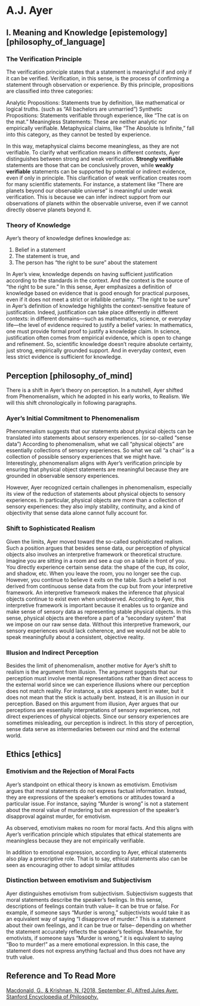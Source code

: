 # A.J. Ayer

## I. Meaning and Knowledge [epistemology] [philosophy_of_language]

### The Verification Principle

The verification principle states that a statement is meaningful if and only if it can be verified. Verification, in this sense, is the process of confirming a statement through observation or experience. By this principle, propositions are classified into three categories:

Analytic Propositions: Statements true by definition, like mathematical or logical truths. (such as  “All bachelors are unmarried”)
Synthetic Propositions: Statements verifiable through experience, like “The cat is on the mat.”
Meaningless Statements: These are neither analytic nor empirically verifiable. Metaphysical claims, like “The Absolute is Infinite,” fall into this category, as they cannot be tested by experience.

In this way, metaphysical claims become meaningless, as they are not verifiable.
To clarify what verification means in different contexts, Ayer distinguishes between strong and weak verification. **Strongly verifiable** statements are those that can be conclusively proven, while **weakly verifiable** statements can be supported by potential or indirect evidence, even if only in principle. This clarification of weak verification creates room for many scientific statements. For instance, a statement like “There are planets beyond our observable universe” is meaningful under weak verification. This is because we can infer indirect support from our observations of planets within the observable universe, even if we cannot directly observe planets beyond it.

### Theory of Knowledge

Ayer’s theory of knowledge defines knowledge as:

1. Belief in a statement
2. The statement is true, and
3. The person has “the right to be sure” about the statement

In Ayer’s view, knowledge depends on having sufficient justification according to the standards in the context. And the context is the source of “the right to be sure.” In this sense, Ayer emphasizes a definition of knowledge based on evidence that is good enough for practical purposes, even if it does not meet a strict or infallible certainty.
“The right to be sure” in Ayer’s definition of knowledge highlights the context-sensitive feature of justification. Indeed, justification can take place differently in different contexts: in different domains—such as mathematics, science, or everyday life—the level of evidence required to justify a belief varies: In mathematics, one must provide formal proof to justify a knowledge claim. In science, justification often comes from empirical evidence, which is open to change and refinement. So, scientific knowledge doesn’t require absolute certainty, just strong, empirically grounded support. And in everyday context, even less strict evidence is sufficient for knowledge.

## Perception [philosophy_of_mind]

There is a shift in Ayer’s theory on perception. In a nutshell, Ayer shifted from Phenomenalism, which he adopted in his early works, to Realism. We will this shift chronologically in following paragraphs.

### Ayer’s Initial Commitment to Phenomenalism

Phenomenalism suggests that our statements about physical objects can be translated into statements about sensory experiences. (or so-called “sense data”) According to phenomenalism, what we call “physical objects” are essentially collections of sensory experiences. So what we call “a chair” is a collection of possible sensory experiences that we might have. Interestingly, phenomenalism aligns with Ayer’s verification principle by ensuring that physical object statements are meaningful because they are grounded in observable sensory experiences. 

However, Ayer recognized certain challenges in phenomenalism, especially its view of the reduction of statements about physical objects to sensory experiences. In particular, physical objects are more than a collection of sensory experiences: they also imply stability, continuity, and a kind of objectivity that sense data alone cannot fully account for.

### Shift to Sophisticated Realism

Given the limits, Ayer moved toward the so-called sophisticated realism. Such a position argues that besides sense data, our perception of physical objects also involves an interpretive framework or theoretical structure. Imagine you are sitting in a room and see a cup on a table in front of you. You directly experience certain sense data: the shape of the cup, its color, and shadow, etc. When you leave the room, you no longer see the cup. However, you continue to believe it exits on the table. Such a belief is not derived from continuous sense data from the cup but from your interpretive framework. An interpretive framework makes the inference that physical objects continue to exist even when unobserved.
According to Ayer, this interpretive framework is important because it enables us to organize and make sense of sensory data as representing stable physical objects. In this sense, physical objects are therefore a part of a “secondary system” that we impose on our raw sense data. Without this interpretive framework, our sensory experiences would lack coherence, and we would not be able to speak meaningfully about a consistent, objective reality.

### Illusion and Indirect Perception

Besides the limit of phenomenalism, another motive for Ayer’s shift to realism is the argument from illusion. The argument suggests that our perception must involve mental representations rather than direct access to the external world since we can experience illusions where our perception does not match reality. For instance, a stick appears bent in water, but it does not mean that the stick is actually bent. Instead, it is an illusion in our perception.
Based on this argument from illusion, Ayer argues that our perceptions are essentially interpretations of sensory experiences, not direct experiences of physical objects. Since our sensory experiences are sometimes misleading, our perception is indirect. In this story of perception, sense data serve as intermediaries between our mind and the external world.

## Ethics [ethics]

### Emotivism and the Rejection of Moral Facts

Ayer’s standpoint on ethical theory is known as emotivism. Emotivism argues that moral statements do not express factual information. Instead, they are expressions of the speaker’s emotions or attitudes toward a particular issue. For instance, saying “Murder is wrong” is not a statement about the moral value of murdering but an expression of the speaker’s disapproval against murder, for emotivism. 

As observed, emotivism makes no room for moral facts. And this aligns with Ayer’s verification principle which stipulates that ethical statements are meaningless because they are not empirically verifiable. 

In addition to emotional expression, according to Ayer, ethical statements also play a prescriptive role. That is to say, ethical statements also can be seen as encouraging other to adopt similar attitudes

### Distinction between emotivism and Subjectivism

Ayer distinguishes emotivism from subjectivism. Subjectivism suggests that moral statements describe the speaker’s feelings. In this sense, descriptions of feelings contain truth value– it can be true or false. For example, if someone says “Murder is wrong,” subjectivists would take it as an equivalent way of saying “I disapprove of murder.” This is a statement about their own feelings, and it can be true or false– depending on whether the statement accurately reflects the speaker’s feelings. Meanwhile, for emotivists, if someone says “Murder is wrong,” it is equivalent to saying “Boo to murder!” as a mere emotional expression. In this case, the statement does not express anything factual and thus does not have any truth value.

## Reference and To Read More

[Macdonald, G., & Krishnan, N. (2018, September 4). Alfred Jules Ayer. Stanford Encyclopedia of Philosophy.](https://plato.stanford.edu/entries/ayer/)
